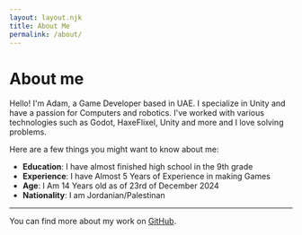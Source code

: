 ```yaml
---
layout: layout.njk
title: About Me
permalink: /about/
---
```

# About me
Hello! I'm Adam, a Game Developer based in UAE. I specialize in Unity and have a passion for Computers and robotics. 
I've worked with various technologies such as Godot, HaxeFlixel, Unity and more  and I love solving problems.

Here are a few things you might want to know about me:
- **Education**: I have almost finished high school in the 9th grade
- **Experience**: I have Almost 5 Years of Experience in making Games
- **Age**: I Am 14 Years old as of 23rd of December 2024
- **Nationality**: I am Jordanian/Palestinan
---
You can find more about my work on [GitHub](https://github.com/AdamAlNajar).
